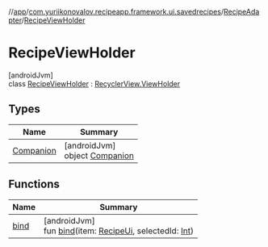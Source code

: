 //[app](../../../../index.md)/[com.yuriikonovalov.recipeapp.framework.ui.savedrecipes](../../index.md)/[RecipeAdapter](../index.md)/[RecipeViewHolder](index.md)

# RecipeViewHolder

[androidJvm]\
class [RecipeViewHolder](index.md) : [RecyclerView.ViewHolder](https://developer.android.com/reference/kotlin/androidx/recyclerview/widget/RecyclerView.ViewHolder.html)

## Types

| Name | Summary |
|---|---|
| [Companion](-companion/index.md) | [androidJvm]<br>object [Companion](-companion/index.md) |

## Functions

| Name | Summary |
|---|---|
| [bind](bind.md) | [androidJvm]<br>fun [bind](bind.md)(item: [RecipeUi](../../../com.yuriikonovalov.recipeapp.presentation.model/-recipe-ui/index.md), selectedId: [Int](https://kotlinlang.org/api/latest/jvm/stdlib/kotlin/-int/index.html)) |
